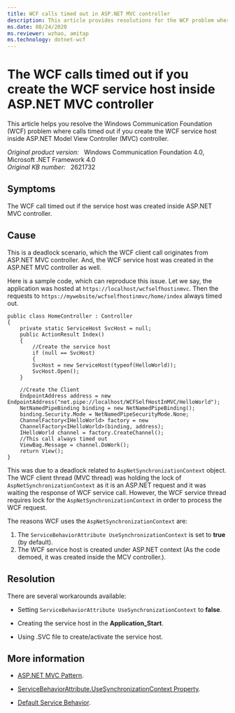 ```yaml
---
title: WCF calls timed out in ASP.NET MVC controller
description: This article provides resolutions for the WCF problem where calls timed out if you create the WCF service host inside ASP.NET MVC controller.
ms.date: 08/24/2020
ms.reviewer: wzhao, amitap
ms.technology: dotnet-wcf
---
```

# The WCF calls timed out if you create the WCF service host inside ASP.NET MVC controller

This article helps you resolve the Windows Communication Foundation (WCF) problem where calls timed out if you create the WCF service host inside ASP.NET Model View Controller (MVC) controller.

_Original product version:_ &nbsp; Windows Communication Foundation 4.0, Microsoft .NET Framework 4.0  
_Original KB number:_ &nbsp; 2621732

## Symptoms

The WCF call timed out if the service host was created inside ASP.NET MVC controller.

## Cause

This is a deadlock scenario, which the WCF client call originates from ASP.NET MVC controller. And, the WCF service host was created in the ASP.NET MVC controller as well.

Here is a sample code, which can reproduce this issue. Let we say, the application was hosted at `https://localhost/wcfselfhostinmvc`. Then the requests to `https://mywebsite/wcfselfhostinmvc/home/index` always timed out.

```aspx-csharp
public class HomeController : Controller  
{  
    private static ServiceHost SvcHost = null;  
    public ActionResult Index()  
    {  
        //Create the service host  
        if (null == SvcHost)  
        {  
        SvcHost = new ServiceHost(typeof(HelloWorld));  
        SvcHost.Open();  
    }  

    //Create the Client  
    EndpointAddress address = new EndpointAddress("net.pipe://localhost/WCFSelfHostInMVC/HelloWorld");  
    NetNamedPipeBinding binding = new NetNamedPipeBinding();  
    binding.Security.Mode = NetNamedPipeSecurityMode.None;  
    ChannelFactory<IHelloWorld> factory = new  
    ChannelFactory<IHelloWorld>(binding, address);  
    IHelloWorld channel = factory.CreateChannel();  
    //This call always timed out  
    ViewBag.Message = channel.DoWork();  
    return View();  
}  
```

This was due to a deadlock related to `AspNetSynchronizationContext` object. The WCF client thread (MVC thread) was holding the lock of `AspNetSynchronizationContext` as it is an ASP.NET request and it was waiting the response of WCF service call. However, the WCF service thread requires lock for the `AspNetSynchronizationContext` in order to process the WCF request.

The reasons WCF uses the `AspNetSynchronizationContext` are:

1. The `ServiceBehaviorAttribute UseSynchronizationContext` is set to **true** (by default).
2. The WCF service host is created under ASP.NET context (As the code demoed, it was created inside the MCV controller.).

## Resolution

There are several workarounds available:

- Setting `ServiceBehaviorAttribute UseSynchronizationContext` to **false**.

- Creating the service host in the **Application_Start**.

- Using .SVC file to create/activate the service host.

## More information

- [ASP.NET MVC Pattern](https://dotnet.microsoft.com/apps/aspnet/mvc).

- [ServiceBehaviorAttribute.UseSynchronizationContext Property](/dotnet/api/system.servicemodel.servicebehaviorattribute.usesynchronizationcontext).

- [Default Service Behavior](/dotnet/framework/wcf/samples/default-service-behavior).
